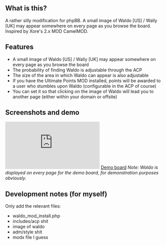 What is this?
-------------

A rather silly modification for phpBB. A small image of Waldo [US] / Wally [UK] may appear somewhere on every page as you browse the board. Inspired by Xore's 2.x MOD CamelMOD.

Features
--------

*   A small image of Waldo [US] / Wally [UK] may appear somewhere on every page as you browse the board
*   The probability of finding Waldo is adjustable through the ACP
*   The size of the area in which Waldo can appear is also adjustable
*   If you have the Ultimate Points MOD installed, points will be awarded to a user who stumbles upon Waldo (configurable in the ACP of course)
*   You can set it so that clicking on the image of Waldo will lead you to another page (either within your domain or offsite)

Screenshots and demo
--------------------
![Screenshot](http://www.phpbb.com/community/download/file.php?id=133624&mode=view)
[Demo board](http://saa.ulmb.com/phpbb)
*Note: Waldo is displayed on every page for the demo board, for demonstration purposes obviously.*

Development notes (for myself)
------------------------------

Only add the relevant files:
*   waldo_mod_install.php
*   includes/acp shit
*   image of waldo
*   adm/style shit
*   modx file I guess
